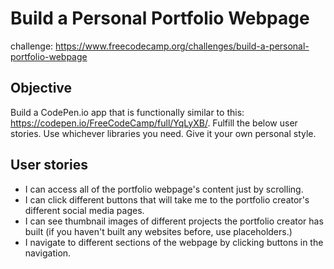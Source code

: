 # Build a Personal Portfolio Webpage
challenge: https://www.freecodecamp.org/challenges/build-a-personal-portfolio-webpage

## Objective
Build a CodePen.io app that is functionally similar to this: https://codepen.io/FreeCodeCamp/full/YqLyXB/.
Fulfill the below user stories. Use whichever libraries you need. Give it your own personal style.

## User stories
+ I can access all of the portfolio webpage's content just by scrolling.
+ I can click different buttons that will take me to the portfolio creator's different social media pages.
+ I can see thumbnail images of different projects the portfolio creator has built (if you haven't built any websites before, use placeholders.)
+ I navigate to different sections of the webpage by clicking buttons in the navigation.
